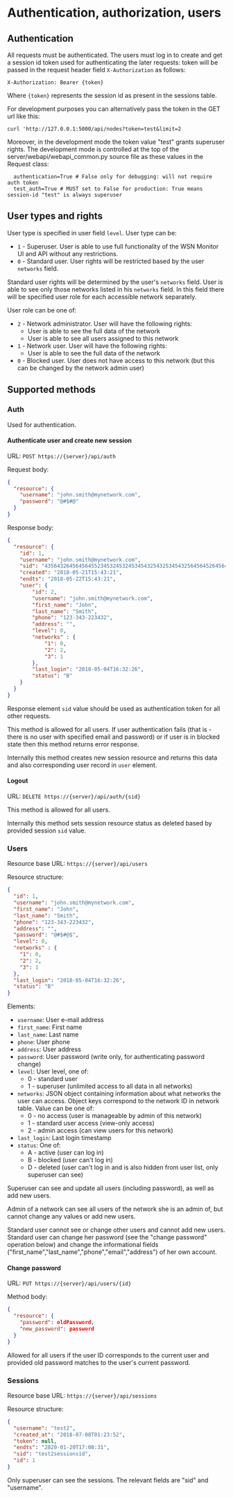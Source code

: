 Authentication, authorization, users
====================================

Authentication
--------------

All requests must be authenticated. The users must log in to create and get a session id token used for authenticating the later requests: token will be passed in the request header field `X-Authorization` as follows:

```
X-Authorization: Bearer {token}
``` 

Where `{token}` represents the session id as present in the sessions table.


For development purposes you can alternatively pass the token in the GET url like this:
```
curl 'http://127.0.0.1:5000/api/nodes?token=test&limit=2
```
Moreover, in the development mode the token value "test" grants superuser rights. The development mode is
controlled at the top of the server/webapi/webapi_common.py source file as these values in the Request class:
```
  authentication=True # False only for debugging: will not require auth token
  test_auth=True # MUST set to False for production: True means session-id "test" is always superuser
```

User types and rights
----------------------


User type is specified in user field `level`. User type can be:

* `1` - Superuser. User is able to use full functionality of the WSN Monitor UI and API without any restrictions.
* `0` - Standard user. User rights will be restricted based by the user `networks` field.

Standard user rights will be determined by the user's `networks` field. User is able to see only those networks listed 
in his `networks` field. In this field there will be specified user role for each accessible network separately.

User role can be one of:

* `2` - Network administrator. User will have the following rights:
    - User is able to see the full data of the network
    - User is able to see all users assigned to this network    
* `1` - Network user. User will have the following rights:
    - User is able to see the full data of the network 
* `0` - Blocked user. User does not have access to this network (but this can be changed by the network admin user)


Supported methods
-----------------


### Auth

Used for authentication.

#### Authenticate user and create new session

URL: `POST https://{server}/api/auth`

Request body:

```json
{
  "resource": {
    "username": "john.smith@mynetwork.com",
    "password": "@#$#@"
  }
}
```

Response body:

```json
{
  "resource": {
    "id": 1,
    "username": "john.smith@mynetwork.com",
    "sid": "43564326456456455234532453245345432543253454325645645264564234275676575676457564754",
    "created": "2018-05-21T15:43:21",
    "endts": "2018-05-22T15:43:21",
    "user": {
        "id": 2,
        "username": "john.smith@mynetwork.com",
        "first_name": "John",
        "last_name": "Smith",
        "phone": "123-343-223432",
        "address": "",
        "level": 0,
        "networks" : {
            "1": 0,
            "2": 2,
            "3": 1
        },
        "last_login": "2018-05-04T16:32:26",
        "status": "B"
    }
  }
}
```

Response element `sid` value should be used as authentication token for all other requests.

This method is allowed for all users. If user authentication fails (that is - there is no user with specified email 
and password) or if user is in blocked state then this method returns error response.

Internally this method creates new session resource and returns this data and also corresponding user record in `user` element.

#### Logout

URL: `DELETE https://{server}/api/auth/{sid}`

This method is allowed for all users.

Internally this method sets session resource status as deleted based by provided session `sid` value.

### Users

Resource base URL: `https://{server}/api/users`

Resource structure:

```json
{
  "id": 1,
  "username": "john.smith@mynetwork.com",
  "first_name": "John",
  "last_name": "Smith",
  "phone": "123-343-223432",
  "address": "",
  "password": "@#$#@$",
  "level": 0,
  "networks" : {
    "1": 0,
    "2": 2,
    "3": 1
  },
  "last_login": "2018-05-04T16:32:26",
  "status": "B"
}
```

Elements:
* `username`: User e-mail address
* `first_name`: First name
* `last_name`: Last name
* `phone`: User phone
* `address`: User address
* `password`: User password (write only, for authenticating password change)
* `level`: User level, one of:
    - 0 - standard user
    - 1 - superuser (unlimited access to all data in all networks)
* `networks`: JSON object containing information about what networks the user can access.
   Object keys correspond to the network ID in network table. Value can be one of:
   - 0 - no access (user is manageable by admin of this network)
   - 1 - standard user access (view-only access)
   - 2 - admin access (can view users for this network)
* `last_login`: Last login timestamp
* `status`: One of:
    - A - active (user can log in)
    - B - blocked (user can't log in)
    - D - deleted (user can't log in and is also hidden from user list, only superuser can see)

Superuser can see and update all users (including password), as well as add new users.

Admin of a network can see all users of the network she is an admin of, but cannot change any values
or add new users.

Standard user cannot see or change other users and cannot add new users. Standard user can change
her password (see the "change password" operation below) and change the informational fields ("first_name","last_name","phone","email","address") of her own account.

#### Change password

URL: `PUT https://{server}/api/users/{id}`

Method body:

```json
{
  "resource": {
    "password": oldPassword,
    "new_password": password
  }
}
```

Allowed for all users if the user ID corresponds to the current user and provided old password matches to the user's 
current password.

### Sessions

Resource base URL: `https://{server}/api/sessions`

Resource structure:
```json
{
  "username": "test2",
  "created_at": "2018-07-08T01:23:52",
  "token": null,
  "endts": "2020-01-20T17:08:31",
  "sid": "test2sessionsid",
  "id": 1
}
```

Only superuser can see the sessions. The relevant fields are "sid" and "username".


